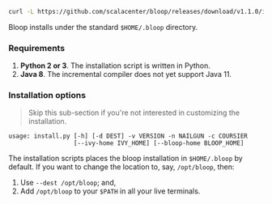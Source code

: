
```sh
curl -L https://github.com/scalacenter/bloop/releases/download/v1.1.0/install.py | python
```

Bloop installs under the standard `$HOME/.bloop` directory.

### Requirements

1. **Python 2 or 3**. The installation script is written in Python.
1. **Java 8**. The incremental compiler does not yet support Java 11.

### Installation options

<blockquote>
<p>
Skip this sub-section if you're not interested in customizing the installation.
</p>
</blockquote>

```
usage: install.py [-h] [-d DEST] -v VERSION -n NAILGUN -c COURSIER
                  [--ivy-home IVY_HOME] [--bloop-home BLOOP_HOME]
```

The installation scripts places the bloop installation in `$HOME/.bloop` by default.
If you want to change the location to, say, `/opt/bloop`, then:

1. Use `--dest /opt/bloop`; and,
2. Add `/opt/bloop` to your `$PATH` in all your live terminals.
